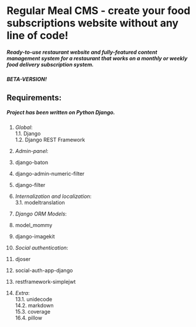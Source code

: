 # Regular Meal CMS - create your food subscriptions website without any line of code!
##### Ready-to-use restaurant website and fully-featured content management system for a restaurant that works on a monthly or weekly food delivery subscription system. 
##### BETA-VERSION!
## Requirements:
##### Project has been written on Python Django.
1. *Global*:  
1.1. Django  
1.2. Django REST Framework  

2. *Admin-panel*:  
  1. django-baton  
  2. django-admin-numeric-filter  
  3. django-filter  

3. *Internalization and localization*:  
3.1. modeltranslation  

5. *Django ORM Models*:  
1. model_mommy  
2. django-imagekit  

8. *Social authentication*:  
1. djoser  
2. social-auth-app-django  
3. restframework-simplejwt  

12. *Extra*:  
13.1. unidecode  
14.2. markdown  
15.3. coverage  
16.4. pillow  
